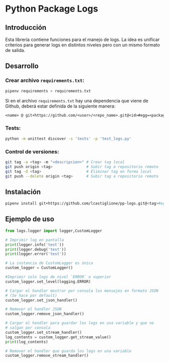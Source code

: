 ﻿# Python Package Logs

## Introducción

Esta librería contiene funciones para el manejo de logs. La idea es unificar criterios para generar logs en distintos niveles pero con un mismo formato de salida.



## Desarrollo

### Crear archivo `requirements.txt`:

```bash
pipenv requirements > requirements.txt
```

Si en el archivo `requirements.txt` hay una dependencia que viene de Github, deberá estar definida de la siguiente manera:
```txt
<name> @ git+https://github.com/<user>/<repo_name>.git@<id>#egg=<package>
```



### Tests:

```bash
python -m unittest discover -s 'tests' -p 'test_logs.py'
```

### Control de versiones:

```bash
git tag -a <tag> -m "<descripcion>" # Crear tag local
git push origin <tag> 				# Subir tag a repositorio remoto
git tag -d <tag> 					# Eliminar tag en forma local
git push --delete origin <tag>      # Subir tag a repositorio remoto
```



## Instalación

```bash
pipenv install git+https://github.com/lcastiglione/pp-logs.git@<tag>#egg=logs
```



## Ejemplo de uso

```python
from logs.logger import logger,CustomLogger

# Imprimir log en pantalla
print(logger.info('test'))
print(logger.debug('test'))
print(logger.error('test'))

# La instancia de CustomLogger es única
custom_logger = CustomLogger()

#Imprimir solo logs de nivel `ERROR` o superior
custom_logger.set_level(logging.ERROR)

# Cargar el handler mostrar por consola los mensajes en formato JSON
# (Se hace por default)
custom_logger.set_json_handler()

# Remover el handler JSON
custom_logger.remove_json_handler()

# Cargar el handler para guardar los logs en una variable y que no
# salgan por consola
custom_logger.set_stream_handler()
log_contents = custom_logger.get_stream_value()
print(log_contents)

# Remover el handler que guarda los logs en una variable
custom_logger.remove_stream_handler()
```